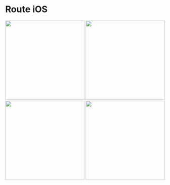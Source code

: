 <h1>Route iOS</h1>
<img src="https://imgur.com/d10yzUu.png" width="250"></img>
<img src="https://imgur.com/4Qfayv0.png" width="250"></img>
<img src="https://imgur.com/uGTeP1k.png" width="250"></img>
<img src="https://imgur.com/oiWecjj.png" width="250"></img>

